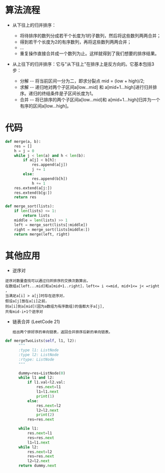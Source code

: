 # 算法流程
  - 从下往上的归并排序：
    - 将待排序的数列分成若干个长度为1的子数列，然后将这些数列两两合并；
    - 得到若干个长度为2的有序数列，再将这些数列两两合并；
    - ...
    - 重复操作直接合并成一个数列为止。这样就得到了我们想要的排序结果。


  - 从上往下的归并排序：它与"从下往上"在排序上是反方向的。它基本包括3步：
    - 分解 -- 将当前区间一分为二，即求分裂点 mid = (low + high)/2;
    - 求解 -- 递归地对两个子区间a[low...mid] 和 a[mid+1...high]进行归并排序。递归的终结条件是子区间长度为1。
    - 合并 -- 将已排序的两个子区间a[low...mid]和 a[mid+1...high]归并为一个有序的区间a[low...high]。

# 代码
```python
def merge(a, b):
    res = []
    h = j = 0
    while j < len(a) and h < len(b):
        if a[j] < b[h]:
            res.append(a[j])
            j += 1
        else:
            res.append(b[h])
            h += 1
    res.extend(a[j:])
    res.extend(b[g:])
    return res

def merge_sort(lists):
    if len(lists) <= 1:
        return lists
    middle = len(lists) >> 1
    left = merge_sort(lists[:middle])
    right = merge_sort(lists[middle:])
    return merge(left, right)
```


# 其他应用
  - 逆序对
  ```
  逆序对数量查找可以通过归并排序的交换次数算出，
  在数组a[left...mid]和a[mid+1..right]，left<= i <=mid, mid+1<= j< =right ,
  当满足a[i] > a[j]时存在逆序对，
  假设a[j]放在a[i]之前，
  则a[i]到a[mid](因为a数组为有序数组)的值都大于a[j],
  共有mid-i+1个逆序对
  ```

  - 链表合并 (LeetCode 21)
    ```
    给出两个排好序的单向链表，返回合并排序后新的单向链表。
    ```
  ```python
  def mergeTwoLists(self, l1, l2):
        """
        :type l1: ListNode
        :type l2: ListNode
        :rtype: ListNode
        """

        dummy=res=ListNode(0)
        while l1 and l2:
            if l1.val<l2.val:
                res.next=l1
                l1=l1.next
                print(1)
            else:
                res.next=l2
                l2=l2.next
                print(2)
            res=res.next

        while l1:
            res.next=l1
            res=res.next
            l1=l1.next
        while l2:
            res.next=l2
            res=res.next
            l2=l2.next
        return dummy.next
  ```
